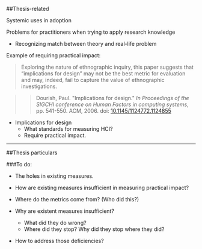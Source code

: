 ##Thesis-related

Systemic uses in adoption

Problems for practitioners when trying to apply research knowledge
*  Recognizing match between theory and real-life problem

Example of requiring practical impact:

>Exploring the nature of ethnographic inquiry, this paper suggests that “implications for design” may not be the best metric for evaluation and may, indeed, fail to capture the value of ethnographic investigations.

>>Dourish, Paul. "Implications for design." *In Proceedings of the SIGCHI conference on Human Factors in computing systems*, pp. 541-550. ACM, 2006.  doi: [10.1145/1124772.1124855](http://dx.doi.org/10.1145/1124772.1124855)

* Implications for design
  * What standards for measuring HCI?
  * Require practical impact.

----
##Thesis particulars

###To do:

* The holes in existing measures.
* How are existing measures insufficient in measuring practical impact?

* Where do the metrics come from? (Who did this?)

* Why are existent measures insufficient?
  * What did they do wrong?
  * Where did they stop?  Why did they stop where they did?
* How to address those deficiencies?


